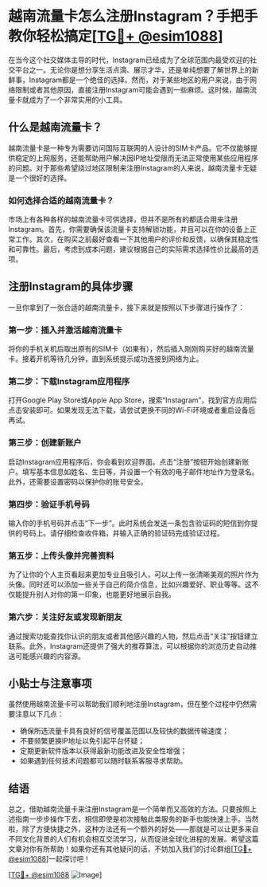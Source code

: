 # 越南流量卡怎么注册Instagram？手把手教你轻松搞定[[TG💪+ @esim1088](https://t.me/s/esim1088)]

在当今这个社交媒体主导的时代，Instagram已经成为了全球范围内最受欢迎的社交平台之一。无论你是想分享生活点滴、展示才华，还是单纯想要了解世界上的新鲜事，Instagram都是一个绝佳的选择。然而，对于某些地区的用户来说，由于网络限制或者其他原因，直接注册Instagram可能会遇到一些麻烦。这时候，越南流量卡就成为了一个非常实用的小工具。

## 什么是越南流量卡？

越南流量卡是一种专为需要访问国际互联网的人设计的SIM卡产品。它不仅能够提供稳定的上网服务，还能帮助用户解决因IP地址受限而无法正常使用某些应用程序的问题。对于那些希望绕过地区限制来注册Instagram的人来说，越南流量卡无疑是一个很好的选择。

### 如何选择合适的越南流量卡？

市场上有各种各样的越南流量卡可供选择，但并不是所有的都适合用来注册Instagram。首先，你需要确保该流量卡支持解锁功能，并且可以在你的设备上正常工作。其次，在购买之前最好查看一下其他用户的评价和反馈，以确保其稳定性和可靠性。最后，考虑到成本问题，建议根据自己的实际需求选择性价比最高的选项。

## 注册Instagram的具体步骤

一旦你拿到了一张合适的越南流量卡，接下来就是按照以下步骤进行操作了：

### 第一步：插入并激活越南流量卡
将你的手机关机后取出原有的SIM卡（如果有），然后插入刚刚购买好的越南流量卡。接着开机等待几分钟，直到系统提示成功连接到网络为止。

### 第二步：下载Instagram应用程序
打开Google Play Store或Apple App Store，搜索“Instagram”，找到官方应用后点击安装即可。如果发现无法下载，请尝试更换不同的Wi-Fi环境或者重启设备后再试。

### 第三步：创建新账户
启动Instagram应用程序后，你会看到欢迎界面。点击“注册”按钮开始创建新账户。填写基本信息如姓名、生日等，并设置一个有效的电子邮件地址作为登录名。此外，还需要设置密码以保护你的账号安全。

### 第四步：验证手机号码
输入你的手机号码并点击“下一步”。此时系统会发送一条包含验证码的短信到你提供的号码上。请仔细检查收件箱，并输入正确的验证码完成验证过程。

### 第五步：上传头像并完善资料
为了让你的个人主页看起来更加专业且吸引人，可以上传一张清晰美观的照片作为头像。同时还可以添加一些关于自己的简介信息，比如兴趣爱好、职业等等。这不仅能提升别人对你的第一印象，也能更好地展示自我。

### 第六步：关注好友或发现新朋友
通过搜索功能查找你认识的朋友或者其他感兴趣的人物，然后点击“关注”按钮建立联系。此外，Instagram还提供了强大的推荐算法，可以根据你的浏览历史自动推送可能感兴趣的内容源。

## 小贴士与注意事项

虽然使用越南流量卡可以帮助我们顺利地注册Instagram，但在整个过程中仍然需要注意以下几点：
- 确保所选流量卡具有良好的信号覆盖范围以及较快的数据传输速度；
- 不要频繁更换IP地址以免引起平台怀疑；
- 定期更新软件版本以获得最新功能改进及安全性增强；
- 如果遇到任何技术问题都可以随时联系客服寻求帮助。

## 结语

总之，借助越南流量卡来注册Instagram是一个简单而又高效的方法。只要按照上述指南一步步操作下去，相信即使是初次接触此类服务的新手也能快速上手。当然啦，除了方便快捷之外，这种方法还有一个额外的好处——那就是可以让更多来自不同文化背景的人们有机会相互交流学习，从而促进全球化进程的发展。希望这篇文章对你有所帮助！如果你还有其他疑问的话，不妨加入我们的讨论群组[[TG💪+ @esim1088](https://t.me/s/esim1088)]一起探讨吧！

[[TG💪+ @esim1088](https://t.me/s/esim1088) ![Image](https://i.postimg.cc/4NQfJmqS/Snipaste-2025-05-13-00-14-12.png)]